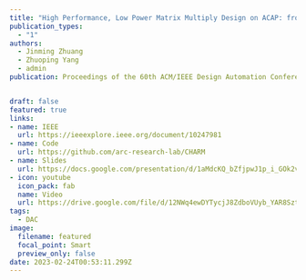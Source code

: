 ```yaml
---
title: "High Performance, Low Power Matrix Multiply Design on ACAP: from Architecture, Design Challenges and DSE Perspectives (🔥📣New Paper & Project🔥📣! )"
publication_types:
  - "1"
authors:
  - Jinming Zhuang
  - Zhuoping Yang
  - admin
publication: Proceedings of the 60th ACM/IEEE Design Automation Conference, San Francisco, California, USA, (DAC ’23), July 9–13, 2023, San Francisco, CA, USA. Full Paper Accepted (acceptance ratio is 23 percent)  


draft: false
featured: true
links:
- name: IEEE 
  url: https://ieeexplore.ieee.org/document/10247981 
- name: Code
  url: https://github.com/arc-research-lab/CHARM 
- name: Slides
  url: https://docs.google.com/presentation/d/1aMdcKQ_bZfjpwJ1p_i_GOk2vb_8n2TCO/edit?usp=sharing&ouid=100145145140914150451&rtpof=true&sd=true
- icon: youtube
  icon_pack: fab
  name: Video
  url: https://drive.google.com/file/d/12NWq4ewDYTycjJ8ZdboVUyb_YAR8SztV/view?usp=sharing
tags:
  - DAC 
image:
  filename: featured
  focal_point: Smart
  preview_only: false
date: 2023-02-24T00:53:11.299Z
---
```

